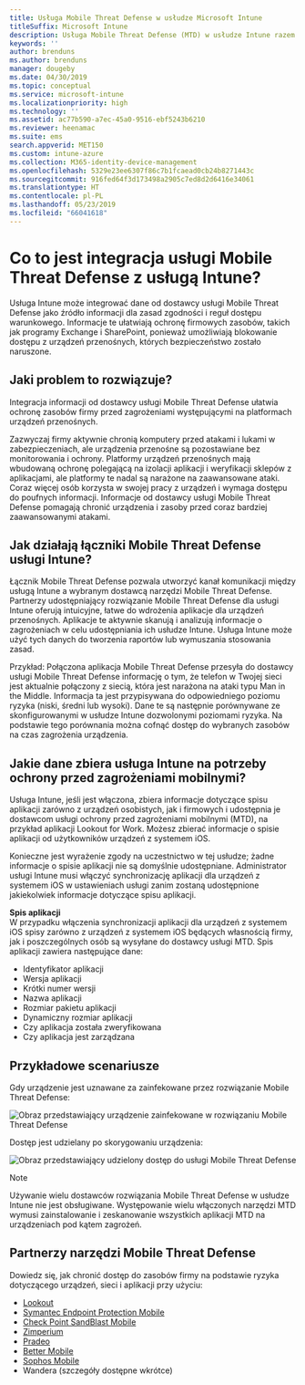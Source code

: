 ```yaml
---
title: Usługa Mobile Threat Defense w usłudze Microsoft Intune
titleSuffix: Microsoft Intune
description: Usługa Mobile Threat Defense (MTD) w usłudze Intune razem z partnerem usługi Mobile Threat Defense umożliwia ochronę dostępu do zasobów firmy na podstawie ryzyka dotyczącego urządzeń.
keywords: ''
author: brenduns
ms.author: brenduns
manager: dougeby
ms.date: 04/30/2019
ms.topic: conceptual
ms.service: microsoft-intune
ms.localizationpriority: high
ms.technology: ''
ms.assetid: ac77b590-a7ec-45a0-9516-ebf5243b6210
ms.reviewer: heenamac
ms.suite: ems
search.appverid: MET150
ms.custom: intune-azure
ms.collection: M365-identity-device-management
ms.openlocfilehash: 5329e23ee6307f86c7b1fcaead0cb24b8271443c
ms.sourcegitcommit: 916fed64f3d173498a2905c7ed8d2d6416e34061
ms.translationtype: HT
ms.contentlocale: pl-PL
ms.lasthandoff: 05/23/2019
ms.locfileid: "66041618"
---
```

# <a name="what-is-mobile-threat-defense-integration-with-intune"></a>Co to jest integracja usługi Mobile Threat Defense z usługą Intune?
Usługa Intune może integrować dane od dostawcy usługi Mobile Threat Defense jako źródło informacji dla zasad zgodności i reguł dostępu warunkowego. Informacje te ułatwiają ochronę firmowych zasobów, takich jak programy Exchange i SharePoint, ponieważ umożliwiają blokowanie dostępu z urządzeń przenośnych, których bezpieczeństwo zostało naruszone.  

## <a name="what-problem-does-this-solve"></a>Jaki problem to rozwiązuje?
Integracja informacji od dostawcy usługi Mobile Threat Defense ułatwia ochronę zasobów firmy przed zagrożeniami występującymi na platformach urządzeń przenośnych.  

Zazwyczaj firmy aktywnie chronią komputery przed atakami i lukami w zabezpieczeniach, ale urządzenia przenośne są pozostawiane bez monitorowania i ochrony. Platformy urządzeń przenośnych mają wbudowaną ochronę polegającą na izolacji aplikacji i weryfikacji sklepów z aplikacjami, ale platformy te nadal są narażone na zaawansowane ataki. Coraz więcej osób korzysta w swojej pracy z urządzeń i wymaga dostępu do poufnych informacji. Informacje od dostawcy usługi Mobile Threat Defense pomagają chronić urządzenia i zasoby przed coraz bardziej zaawansowanymi atakami.  

## <a name="how-do-the-intune-mobile-threat-defense-connectors-work"></a>Jak działają łączniki Mobile Threat Defense usługi Intune?

Łącznik Mobile Threat Defense pozwala utworzyć kanał komunikacji między usługą Intune a wybranym dostawcą narzędzi Mobile Threat Defense. Partnerzy udostępniający rozwiązanie Mobile Threat Defense dla usługi Intune oferują intuicyjne, łatwe do wdrożenia aplikacje dla urządzeń przenośnych. Aplikacje te aktywnie skanują i analizują informacje o zagrożeniach w celu udostępniania ich usłudze Intune. Usługa Intune może użyć tych danych do tworzenia raportów lub wymuszania stosowania zasad.  

Przykład: Połączona aplikacja Mobile Threat Defense przesyła do dostawcy usługi Mobile Threat Defense informację o tym, że telefon w Twojej sieci jest aktualnie połączony z siecią, która jest narażona na ataki typu Man in the Middle. Informacja ta jest przypisywana do odpowiedniego poziomu ryzyka (niski, średni lub wysoki). Dane te są następnie porównywane ze skonfigurowanymi w usłudze Intune dozwolonymi poziomami ryzyka. Na podstawie tego porównania można cofnąć dostęp do wybranych zasobów na czas zagrożenia urządzenia.

## <a name="what-data-does-intune-collect-for-mobile-threat-defense"></a>Jakie dane zbiera usługa Intune na potrzeby ochrony przed zagrożeniami mobilnymi?

Usługa Intune, jeśli jest włączona, zbiera informacje dotyczące spisu aplikacji zarówno z urządzeń osobistych, jak i firmowych i udostępnia je dostawcom usługi ochrony przed zagrożeniami mobilnymi (MTD), na przykład aplikacji Lookout for Work. Możesz zbierać informacje o spisie aplikacji od użytkowników urządzeń z systemem iOS.

Konieczne jest wyrażenie zgody na uczestnictwo w tej usłudze; żadne informacje o spisie aplikacji nie są domyślnie udostępniane. Administrator usługi Intune musi włączyć synchronizację aplikacji dla urządzeń z systemem iOS w ustawieniach usługi zanim zostaną udostępnione jakiekolwiek informacje dotyczące spisu aplikacji.

**Spis aplikacji**  
W przypadku włączenia synchronizacji aplikacji dla urządzeń z systemem iOS spisy zarówno z urządzeń z systemem iOS będących własnością firmy, jak i poszczególnych osób są wysyłane do dostawcy usługi MTD. Spis aplikacji zawiera następujące dane:

 - Identyfikator aplikacji
 - Wersja aplikacji
 - Krótki numer wersji
 - Nazwa aplikacji
 - Rozmiar pakietu aplikacji
 - Dynamiczny rozmiar aplikacji
 - Czy aplikacja została zweryfikowana
 - Czy aplikacja jest zarządzana

## <a name="sample-scenarios"></a>Przykładowe scenariusze

Gdy urządzenie jest uznawane za zainfekowane przez rozwiązanie Mobile Threat Defense:

![Obraz przedstawiający urządzenie zainfekowane w rozwiązaniu Mobile Threat Defense](./media/MTD-image-1.png)

Dostęp jest udzielany po skorygowaniu urządzenia:

![Obraz przedstawiający udzielony dostęp do usługi Mobile Threat Defense](./media/MTD-image-2.png)

> [!NOTE] 
> Używanie wielu dostawców rozwiązania Mobile Threat Defense w usłudze Intune nie jest obsługiwane. Występowanie wielu włączonych narzędzi MTD wymusi zainstalowanie i zeskanowanie wszystkich aplikacji MTD na urządzeniach pod kątem zagrożeń.

## <a name="mobile-threat-defense-partners"></a>Partnerzy narzędzi Mobile Threat Defense

Dowiedz się, jak chronić dostęp do zasobów firmy na podstawie ryzyka dotyczącego urządzeń, sieci i aplikacji przy użyciu:

- [Lookout](lookout-mobile-threat-defense-connector.md)
- [Symantec Endpoint Protection Mobile](skycure-mobile-threat-defense-connector.md)
- [Check Point SandBlast Mobile](checkpoint-sandblast-mobile-mobile-threat-defense-connector.md)
- [Zimperium](zimperium-mobile-threat-defense-connector.md)
- [Pradeo](pradeo-mobile-threat-defense-connector.md)
- [Better Mobile](better-mobile-threat-defense-connector.md)
- [Sophos Mobile](sophos-mtd-connector.md)
- Wandera (szczegóły dostępne wkrótce)
